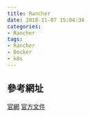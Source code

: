 ```yaml
---
title: Rancher
date: 2018-11-07 15:04:34
categories:
- Rancher
tags:
- Rancher
- Docker
- k8s
---
```



## 參考網址
[官網](https://rancher.com/)
[官方文件](https://rancher.com/docs/rancher/latest/zh/)